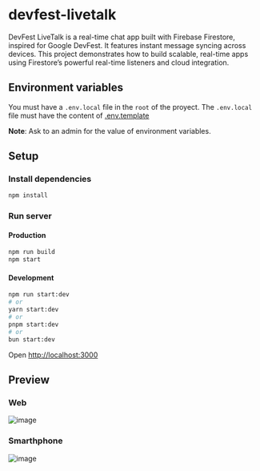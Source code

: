 # devfest-livetalk

DevFest LiveTalk is a real-time chat app built with Firebase Firestore, inspired for Google DevFest. It features instant message syncing across devices. This project demonstrates how to build scalable, real-time apps using Firestore’s powerful real-time listeners and cloud integration.

## Environment variables

You must have a `.env.local` file in the `root` of the proyect. The `.env.local` file must have the content of [.env.template](https://github.com/willymateo/portfolio/blob/main/.env.template)

**Note**: Ask to an admin for the value of environment variables.

## Setup

### Install dependencies

```cmd
npm install
```

### Run server

#### Production

```cmd
npm run build
npm start
```

#### Development

```bash
npm run start:dev
# or
yarn start:dev
# or
pnpm start:dev
# or
bun start:dev
```

Open [http://localhost:3000](http://localhost:3000)


## Preview

### Web

![image](https://github.com/user-attachments/assets/258575ca-f52e-4355-bf64-ca98485bf0d0)


### Smarthphone

![image](https://github.com/user-attachments/assets/498aac1e-48c6-46c7-8193-3782f5056be9)
